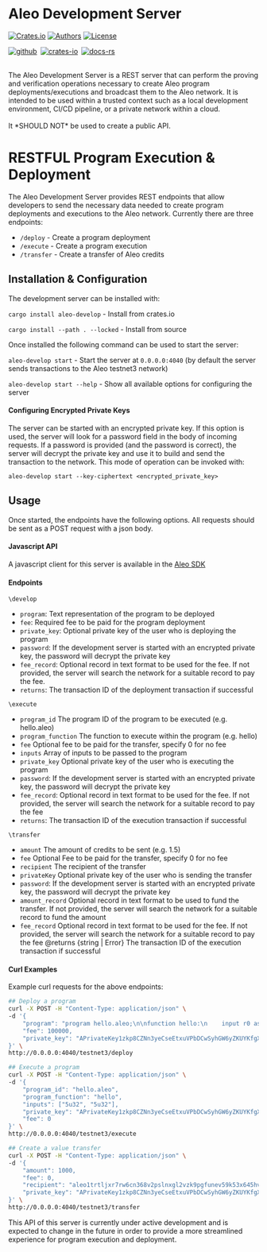 # Aleo Development Server

[![Crates.io](https://img.shields.io/crates/v/snarkos-node-rest.svg?color=neon)](https://crates.io/crates/snarkos-node-rest)
[![Authors](https://img.shields.io/badge/authors-Aleo-orange.svg)](https://aleo.org)
[![License](https://img.shields.io/badge/License-GPLv3-blue.svg)](./LICENSE.md)

[![github]](https://github.com/AleoHQ/aleo)&ensp;[![crates-io]](https://crates.io/crates/aleo-development-server)&ensp;[![docs-rs]](https://docs.rs/aleo-rust/latest/aleo_development_server/)

[github]: https://img.shields.io/badge/github-8da0cb?style=for-the-badge&labelColor=555555&logo=github
[crates-io]: https://img.shields.io/badge/crates.io-fc8d62?style=for-the-badge&labelColor=555555&logo=rust
[docs-rs]: https://img.shields.io/badge/docs.rs-66c2a5?style=for-the-badge&labelColor=555555&logo=docs.rs

<br/>
The Aleo Development Server is a REST server that can perform the proving and verification
operations necessary to create Aleo program deployments/executions and broadcast them to the
Aleo network. It is intended to be used within a trusted context such as a local development
environment, CI/CD pipeline, or a private network within a cloud.
<br/>
<br/>
It *SHOULD NOT* be used to create a public API.

# RESTFUL Program Execution & Deployment

The Aleo Development Server provides REST endpoints that allow developers to send the necessary
data needed to create program deployments and executions to the Aleo network. Currently there
are three endpoints:
- `/deploy` - Create a program deployment
- `/execute` - Create a program execution
- `/transfer` - Create a transfer of Aleo credits

## Installation & Configuration
The development server can be installed with:

`cargo install aleo-develop` - Install from crates.io

`cargo install --path . --locked` - Install from source

Once installed the following command can be used to start the server:

`aleo-develop start` - Start the server at `0.0.0.0:4040` (by default the server sends transactions to the Aleo testnet3 network)

`aleo-develop start --help` - Show all available options for configuring the server

#### Configuring Encrypted Private Keys
The server can be started with an encrypted private key. If this option is used, the server
will look for a password field in the body of incoming requests. If a password is provided
(and the password is correct), the server will decrypt the private key and use it to build
and send the transaction to the network. This mode of operation can be invoked with:

`aleo-develop start --key-ciphertext <encrypted_private_key>`

## Usage
Once started, the endpoints have the following options. All requests should be sent as a POST request with a json body.

#### Javascript API
A javascript client for this server is available in the [Aleo SDK](https://www.npmjs.com/package/@aleohq/sdk)

#### Endpoints
`\develop`
* `program`: Text representation of the program to be deployed
* `fee`: Required fee to be paid for the program deployment
* `private_key`: Optional private key of the user who is deploying the program
* `password`: If the development server is started with an encrypted private key, the password will decrypt the private key
* `fee_record`: Optional record in text format to be used for the fee. If not provided, the server will search the network for a suitable record to pay the fee.
* `returns`: The transaction ID of the deployment transaction if successful

`\execute`
* `program_id` The program ID of the program to be executed (e.g. hello.aleo)
* `program_function` The function to execute within the program (e.g. hello)
* `fee` Optional fee to be paid for the transfer, specify 0 for no fee
* `inputs` Array of inputs to be passed to the program
* `private_key` Optional private key of the user who is executing the program
* `password`: If the development server is started with an encrypted private key, the password will decrypt the private key
* `fee_record`: Optional record in text format to be used for the fee. If not provided, the server will search the network for a suitable record to pay the fee
* `returns`: The transaction ID of the execution transaction if successful

`\transfer`
* `amount` The amount of credits to be sent (e.g. 1.5)
* `fee` Optional Fee to be paid for the transfer, specify 0 for no fee
* `recipient` The recipient of the transfer
* `privateKey` Optional private key of the user who is sending the transfer
* `password`: If the development server is started with an encrypted private key, the password will decrypt the private key
* `amount_record` Optional record in text format to be used to fund the transfer. If not provided, the server will search the network for a suitable record to fund the amount
* `fee_record` Optional record in text format to be used for the fee. If not provided, the server will search the network for a suitable record to pay the fee
@returns {string | Error} The transaction ID of the execution transaction if successful

#### Curl Examples
Example curl requests for the above endpoints:
```bash
## Deploy a program
curl -X POST -H "Content-Type: application/json" \
-d '{
    "program": "program hello.aleo;\n\nfunction hello:\n    input r0 as u32.public;\n    input r1 as u32.private;\n    add r0 r1 into r2;\n    output r2 as u32.private;\n",
    "fee": 100000,
    "private_key": "APrivateKey1zkp8CZNn3yeCseEtxuVPbDCwSyhGW6yZKUYKfgXmcpoGPWH"
}' \
http://0.0.0.0:4040/testnet3/deploy

## Execute a program
curl -X POST -H "Content-Type: application/json" \
-d '{
    "program_id": "hello.aleo",
    "program_function": "hello",
    "inputs": ["5u32", "5u32"],
    "private_key": "APrivateKey1zkp8CZNn3yeCseEtxuVPbDCwSyhGW6yZKUYKfgXmcpoGPWH",
    "fee": 0
}' \
http://0.0.0.0:4040/testnet3/execute

## Create a value transfer
curl -X POST -H "Content-Type: application/json" \
-d '{
    "amount": 1000,
    "fee": 0,
    "recipient": "aleo1trtljxr7rw6cn368v2pslnxgl2vzk9pgfunev59k53x645hvrygs5v4f2e",
    "private_key": "APrivateKey1zkp8CZNn3yeCseEtxuVPbDCwSyhGW6yZKUYKfgXmcpoGPWH"
}' \
http://0.0.0.0:4040/testnet3/transfer
```

This API of this server is currently under active development and is expected to change in the
future in order to provide a more streamlined experience for program execution and deployment.

